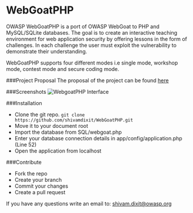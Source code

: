 WebGoatPHP
==========
OWASP WebGoatPHP is a port of OWASP WebGoat to PHP and MySQL/SQLite databases. The goal is to create an interactive teaching environment for web application security by offering lessons in the form of challenges. In each challenge the user must exploit the vulnerability to demonstrate their understanding.

WebGoatPHP supports four different modes i.e single mode, workshop mode, contest mode and secure coding mode.

###Project Proposal
The proposal of the project can be found [here](http://shivamdixit.com/posts/gsoc-14-webgoatphp-proposal/)

###Screenshots
![WebgoatPHP Interface](https://raw.githubusercontent.com/shivamdixit/WebGoatPHP/master/challenges/WebGoatIntro/static/interface.png "WebgoatPHP Interface")

###Installation
* Clone the git repo. `git clone https://github.com/shivamdixit/WebGoatPHP.git`
* Move it to your document root
* Import the database from SQL/webgoat.php
* Enter your database connection details in app/config/application.php (Line 52)
* Open the application from localhost

###Contribute

* Fork the repo
* Create your branch
* Commit your changes
* Create a pull request

If you have any questions write an email to: shivam.dixit@owasp.org
